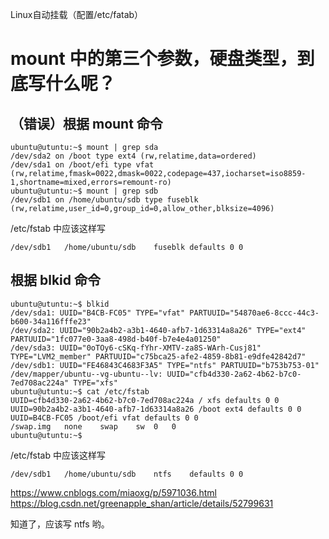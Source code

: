 Linux自动挂载（配置/etc/fatab）

# mount 中的第三个参数，硬盘类型，到底写什么呢？

## （错误）根据 mount 命令

```
ubuntu@utuntu:~$ mount | grep sda
/dev/sda2 on /boot type ext4 (rw,relatime,data=ordered)
/dev/sda1 on /boot/efi type vfat (rw,relatime,fmask=0022,dmask=0022,codepage=437,iocharset=iso8859-1,shortname=mixed,errors=remount-ro)
ubuntu@utuntu:~$ mount | grep sdb
/dev/sdb1 on /home/ubuntu/sdb type fuseblk (rw,relatime,user_id=0,group_id=0,allow_other,blksize=4096)
```

/etc/fstab 中应该这样写

```
/dev/sdb1	/home/ubuntu/sdb	fuseblk	defaults 0 0
```

## 根据 blkid 命令

```
ubuntu@utuntu:~$ blkid 
/dev/sda1: UUID="B4CB-FC05" TYPE="vfat" PARTUUID="54870ae6-8ccc-44c3-b600-34a116fffe23"
/dev/sda2: UUID="90b2a4b2-a3b1-4640-afb7-1d63314a8a26" TYPE="ext4" PARTUUID="1fc077e0-3aa8-498d-b40f-b7e4e4a01250"
/dev/sda3: UUID="0oTOy6-cSKq-fYhr-XMTV-za8S-WArh-Cusj81" TYPE="LVM2_member" PARTUUID="c75bca25-afe2-4859-8b81-e9dfe42842d7"
/dev/sdb1: UUID="FE46843C4683F3A5" TYPE="ntfs" PARTUUID="b753b753-01"
/dev/mapper/ubuntu--vg-ubuntu--lv: UUID="cfb4d330-2a62-4b62-b7c0-7ed708ac224a" TYPE="xfs"
ubuntu@utuntu:~$ cat /etc/fstab 
UUID=cfb4d330-2a62-4b62-b7c0-7ed708ac224a / xfs defaults 0 0
UUID=90b2a4b2-a3b1-4640-afb7-1d63314a8a26 /boot ext4 defaults 0 0
UUID=B4CB-FC05 /boot/efi vfat defaults 0 0
/swap.img	none	swap	sw	0	0
ubuntu@utuntu:~$ 
```

/etc/fstab 中应该这样写

```
/dev/sdb1	/home/ubuntu/sdb	ntfs	defaults 0 0
```



https://www.cnblogs.com/miaoxg/p/5971036.html
https://blog.csdn.net/greenapple_shan/article/details/52799631

知道了，应该写 ntfs 哟。